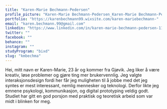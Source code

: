 ```yaml
---
title: "Karen-Marie Bechmann-Pedersen"
profile_picture: "Karen-Marie Bechmann-Pedersen_Karen-Marie Bechmann-Pedersen.jpg"
portfolio: "https://karenbechmann99.wixsite.com/karen-mariebechmann-"
email: "karen.bechmann.99@gmail.com"
linkedin: "https://www.linkedin.com/in/karen-marie-bechmann-pedersen-1124a0234/"
twitter: ""
facebook: ""
behance: ""
instagram: ""
studyProgram: "bixd"
slug: "kmbechma"
---
```


Hei, mitt navn er Karen-Marie, 23 år og kommer fra Gjøvik. Jeg liker å være kreativ, løse problemer og gjøre ting mer brukervennlig. Jeg valgte interaksjonsdesign fordi her får jeg muligheten til å jobbe med det jeg syntes er mest interessant, nemlig mennesker og teknologi. Derfor likte jeg emnene psykologi, kommunikasjon, og digital prototyping veldig godt. Studiet har gitt en god porsjon med praktisk og teoretisk arbeid som var midt i blinken for meg.
